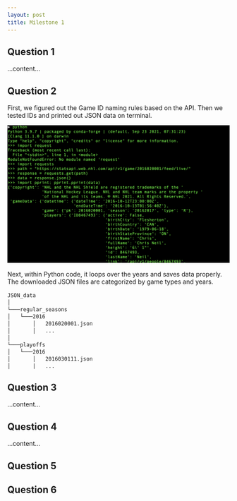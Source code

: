 ```yaml
---
layout: post
title: Milestone 1
---
```


## Question 1

...content...

## Question 2

First, we figured out the Game ID naming rules based on the API. Then we tested IDs and printed out JSON data on terminal.

![screenshot](assets/q2_image_0.png)

Next, within Python code, it loops over the years and saves data properly. The downloaded JSON files are categorized by game types and years. 
```
JSON_data
│
└───regular_seasons
│   └───2016
│       │   2016020001.json
│       │   ...
│   
└───playoffs
│   └───2016
│       │   2016030111.json
│       |   ...
```


## Question 3

...content...

## Question 4

...content...

## Question 5


## Question 6
